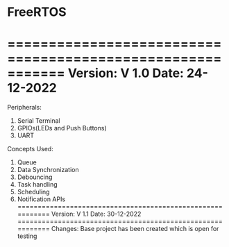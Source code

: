 # FreeRTOS
===========================================================
Version: V 1.0
Date: 24-12-2022
===========================================================
Peripherals:
1. Serial Terminal
2. GPIOs(LEDs and Push Buttons)
3. UART

Concepts Used:
1. Queue
2. Data Synchronization
3. Debouncing
4. Task handling
5. Scheduling
6. Notification APIs
===========================================================
Version: V 1.1
Date: 30-12-2022
===========================================================
Changes:
Base project has been created which is open for testing


